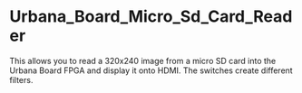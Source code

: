 # Urbana_Board_Micro_Sd_Card_Reader
This allows you to read a 320x240 image from a micro SD card into the Urbana Board FPGA and display it onto HDMI. The switches create different filters.
